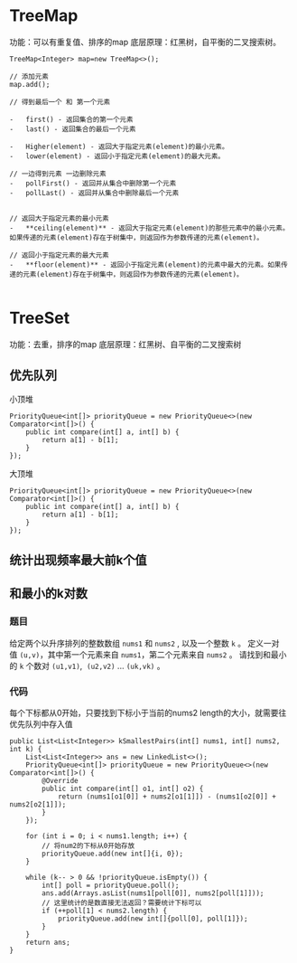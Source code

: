 # TreeMap


功能：可以有重复值、排序的map
底层原理：红黑树，自平衡的二叉搜索树。

```
TreeMap<Integer> map=new TreeMap<>();

// 添加元素
map.add();

// 得到最后一个 和 第一个元素

-   first() - 返回集合的第一个元素
-   last() - 返回集合的最后一个元素

-   Higher(element) - 返回大于指定元素(element)的最小元素。
-   lower(element) - 返回小于指定元素(element)的最大元素。

// 一边得到元素 一边删除元素
-   pollFirst() - 返回并从集合中删除第一个元素
-   pollLast() - 返回并从集合中删除最后一个元素


// 返回大于指定元素的最小元素
-   **ceiling(element)** - 返回大于指定元素(element)的那些元素中的最小元素。如果传递的元素(element)存在于树集中，则返回作为参数传递的元素(element)。

// 返回小于指定元素的最大元素
-   **floor(element)** - 返回小于指定元素(element)的元素中最大的元素。如果传递的元素(element)存在于树集中，则返回作为参数传递的元素(element)。


```

# TreeSet

功能：去重，排序的map
底层原理：红黑树、自平衡的二叉搜索树


## 优先队列

小顶堆

```
PriorityQueue<int[]> priorityQueue = new PriorityQueue<>(new Comparator<int[]>() {  
    public int compare(int[] a, int[] b) {  
        return a[1] - b[1];  
    }  
});
```

大顶堆

```
PriorityQueue<int[]> priorityQueue = new PriorityQueue<>(new Comparator<int[]>() {  
    public int compare(int[] a, int[] b) {  
        return a[1] - b[1];  
    }  
});
```


## 统计出现频率最大前k个值




## 和最小的k对数


### 题目

给定两个以升序排列的整数数组 `nums1` 和 `nums2` , 以及一个整数 `k` 。
定义一对值 `(u,v)`，其中第一个元素来自 `nums1`，第二个元素来自 `nums2` 。
请找到和最小的 `k` 个数对 `(u1,v1)`,  `(u2,v2)` ... `(uk,vk)` 。

### 代码

每个下标都从0开始，只要找到下标小于当前的nums2 length的大小，就需要往优先队列中存入值

```
public List<List<Integer>> kSmallestPairs(int[] nums1, int[] nums2, int k) {  
    List<List<Integer>> ans = new LinkedList<>();  
    PriorityQueue<int[]> priorityQueue = new PriorityQueue<>(new Comparator<int[]>() {  
        @Override  
        public int compare(int[] o1, int[] o2) {  
            return (nums1[o1[0]] + nums2[o1[1]]) - (nums1[o2[0]] + nums2[o2[1]]);  
        }  
    });  
  
    for (int i = 0; i < nums1.length; i++) {  
        // 将num2的下标从0开始存放  
        priorityQueue.add(new int[]{i, 0});  
    }  
  
    while (k-- > 0 && !priorityQueue.isEmpty()) {  
        int[] poll = priorityQueue.poll();  
        ans.add(Arrays.asList(nums1[poll[0]], nums2[poll[1]]));  
        // 这里统计的是数直接无法返回？需要统计下标可以  
        if (++poll[1] < nums2.length) {  
            priorityQueue.add(new int[]{poll[0], poll[1]});  
        }  
    }  
    return ans;  
}
```

